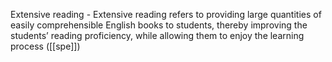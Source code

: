 Extensive reading - Extensive reading refers to providing large quantities of easily comprehensible English books to students, thereby improving the students’ reading proficiency, while allowing them to enjoy the learning process ([[spe]])